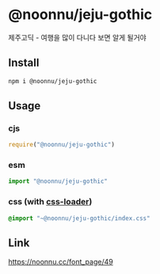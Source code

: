 # @noonnu/jeju-gothic
제주고딕 - 여행을 많이 다니다 보면 알게 될거야

## Install
```sh
npm i @noonnu/jeju-gothic
```
## Usage
### cjs
```js
require("@noonnu/jeju-gothic")
```
### esm
```js
import "@noonnu/jeju-gothic"
```
### css (with [css-loader](https://github.com/webpack-contrib/css-loader))
```css
@import "~@noonnu/jeju-gothic/index.css"
```

## Link
https://noonnu.cc/font_page/49